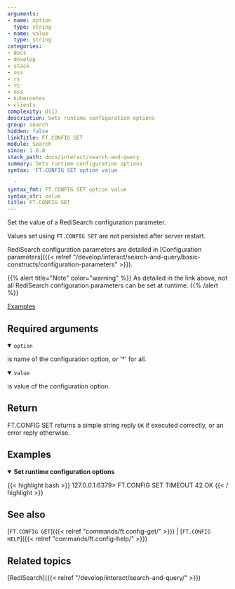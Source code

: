 ```yaml
---
arguments:
- name: option
  type: string
- name: value
  type: string
categories:
- docs
- develop
- stack
- oss
- rs
- rc
- oss
- kubernetes
- clients
complexity: O(1)
description: Sets runtime configuration options
group: search
hidden: false
linkTitle: FT.CONFIG SET
module: Search
since: 1.0.0
stack_path: docs/interact/search-and-query
summary: Sets runtime configuration options
syntax: 'FT.CONFIG SET option value

  '
syntax_fmt: FT.CONFIG SET option value
syntax_str: value
title: FT.CONFIG SET
---
```


Set the value of a RediSearch configuration parameter.

Values set using `FT.CONFIG SET` are not persisted after server restart.

RediSearch configuration parameters are detailed in [Configuration parameters]({{< relref "/develop/interact/search-and-query/basic-constructs/configuration-parameters" >}}).

{{% alert title="Note" color="warning" %}}
As detailed in the link above, not all RediSearch configuration parameters can be set at runtime.
{{% /alert %}}

[Examples](#examples)

## Required arguments

<details open>
<summary><code>option</code></summary> 

is name of the configuration option, or '*' for all. 
</details>

<details open>
<summary><code>value</code></summary> 

is value of the configuration option. 
</details>

## Return

FT.CONFIG SET returns a simple string reply `OK` if executed correctly, or an error reply otherwise.

## Examples

<details open>
<summary><b>Set runtime configuration options</b></summary>

{{< highlight bash >}}
127.0.0.1:6379> FT.CONFIG SET TIMEOUT 42
OK
{{< / highlight >}}
</details>

## See also

[`FT.CONFIG GET`]({{< relref "commands/ft.config-get/" >}}) | [`FT.CONFIG HELP`]({{< relref "commands/ft.config-help/" >}}) 

## Related topics

[RediSearch]({{< relref "/develop/interact/search-and-query/" >}})
